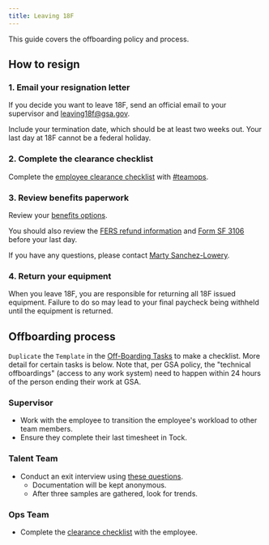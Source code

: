 ```yaml
---
title: Leaving 18F
---
```


This guide covers the offboarding policy and process.

## How to resign

### 1. Email your resignation letter

If you decide you want to leave 18F, send an official email to your supervisor and [leaving18f@gsa.gov](mailto:leaving18f@gsa.gov).

Include your termination date, which should be at least two weeks out. Your last day at 18F cannot be a federal holiday.

### 2. Complete the clearance checklist

Complete the [employee clearance checklist](https://drive.google.com/a/gsa.gov/file/d/0B2b-_CCBBYvRNGNVWTRjUnpmTVNtUUR6clVJdUt2MFVTNm5j/view?usp=sharing) with [#teamops](https://civicactions.slack.com/archives/teamops).

### 3. Review benefits paperwork

Review your [benefits options](https://docs.google.com/document/d/1fuPxdhSY4YCYQvTFhjmjtLpRK8_ophZnFA9hsK8zftA/edit).

You should also review the [FERS refund information](https://docs.google.com/document/d/1TiFdQ-2pyrmib3Zsh1GDGeWorM7F-cbxk1u-82zX0Aw/edit) and [Form SF 3106](https://drive.google.com/a/gsa.gov/file/d/0B4J4Dpr2HVDsMnpEQnc1ZHI0RkVadjVOZGZhOTVKMVZyUktN/view) before your last day.

If you have any questions, please contact [Marty Sanchez-Lowery](mailto:martha.sanchez-lowery@gsa.gov).

### 4. Return your equipment

When you leave 18F, you are responsible for returning all 18F issued equipment. Failure to do so may lead to your final paycheck being withheld until the equipment is returned.

## Offboarding process

`Duplicate` the `Template` in the [Off-Boarding Tasks](https://docs.google.com/spreadsheets/d/1IlFY5AAvTyuS7yDHk5_odJGHYZDU_MN9HNGKJ2zXwi0/edit#gid=0) to make a checklist. More detail for certain tasks is below. Note that, per GSA policy, the "technical offboardings" (access to any work system) need to happen within 24 hours of the person ending their work at GSA.

### Supervisor

- Work with the employee to transition the employee's workload to other team members.
- Ensure they complete their last timesheet in Tock.

### Talent Team

- Conduct an exit interview using [these questions](https://docs.google.com/a/gsa.gov/document/d/1PpbxoZhPlW2oQx9grMyPSUDepDTQCNiwYO-D1X2IkJk/edit).
  - Documentation will be kept anonymous.
  - After three samples are gathered, look for trends.

### Ops Team

- Complete the [clearance checklist](https://drive.google.com/a/gsa.gov/file/d/0B2b-_CCBBYvRNGNVWTRjUnpmTVNtUUR6clVJdUt2MFVTNm5j/view?usp=sharing) with the employee.
